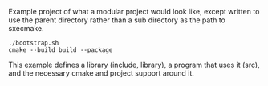 Example project of what a modular project would look like, except written to
use the parent directory rather than a sub directory as the path to sxecmake.

```
./bootstrap.sh
cmake --build build --package
```

This example defines a library (include, library), a program that uses it
(src), and the necessary cmake and project support around it.

